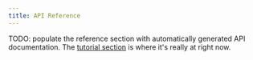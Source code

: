 ```yaml
---
title: API Reference
---
```


TODO: populate the reference section with automatically generated API documentation. The [tutorial section](../tutorials/index.html) is where it's really at right now.
